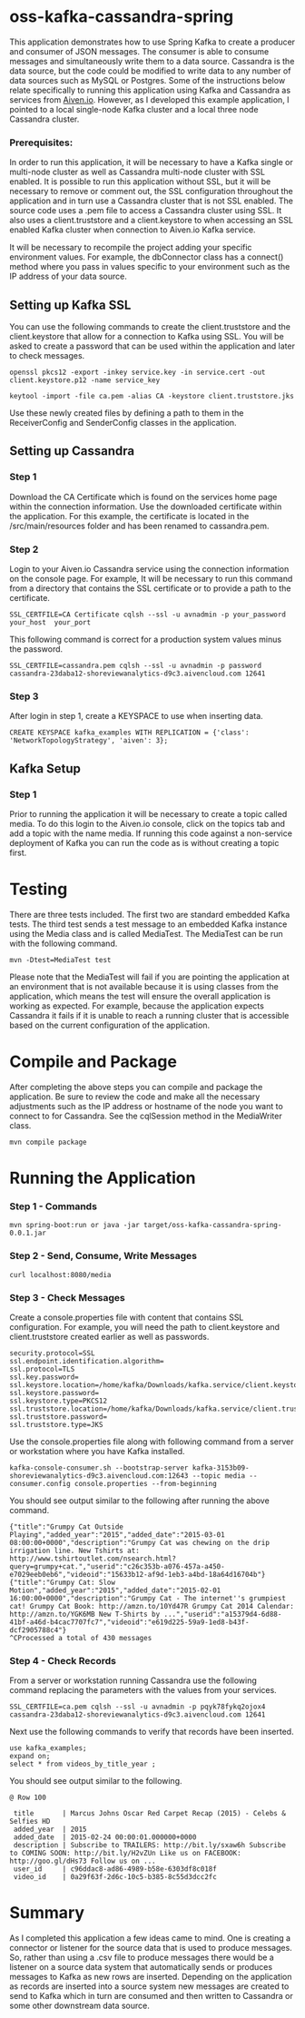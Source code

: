 # oss-kafka-cassandra-spring

This application demonstrates how to use Spring Kafka to create a producer and consumer of JSON messages.  The consumer is able to consume messages and simultaneously write them to a data source.   Cassandra is the data source, but the code could be modified to write data to any number of data sources such as MySQL or Postgres.  Some of the instructions below relate specifically to running this application using Kafka and Cassandra as services from [Aiven.io](https://aiven.io/). However, as I developed this example application, I pointed to a local single-node Kafka cluster and a local three node Cassandra cluster.  

### Prerequisites:

In order to run this application, it will be necessary to have a Kafka single or multi-node cluster as well as Cassandra  multi-node cluster with SSL enabled. It is possible to run this application without SSL, but it will be necessary to remove or comment out, the SSL configuration throughout the application and in turn use a Cassandra cluster that is not SSL enabled. The source code uses a .pem file to access a Cassandra cluster using SSL. It also uses a client.truststore and a client.keystore to when accessing an SSL enabled Kafka cluster when connection to Aiven.io Kafka service. 

It will be necessary to recompile the project adding your specific environment values. For example, the dbConnector class has a connect() method where you pass in values specific to your environment such as the IP address of your data source.

## Setting up Kafka SSL

You can use the following commands to create the client.truststore and the client.keystore that allow for a connection to Kafka using SSL. You will be asked to create a password that can be used within the application and later to check messages.  

	openssl pkcs12 -export -inkey service.key -in service.cert -out client.keystore.p12 -name service_key
	
	keytool -import -file ca.pem -alias CA -keystore client.truststore.jks

Use these newly created files by defining a path to them in the ReceiverConfig and SenderConfig classes in the application. 

## Setting up Cassandra

### Step 1

Download the CA Certificate which is found on the services home page within the connection information.   Use the downloaded certificate within the application.  For this example, the certificate is located in the /src/main/resources folder and has been renamed to cassandra.pem.   

### Step 2

Login to your Aiven.io Cassandra service using the connection information on the console page. For example, It will be necessary to run this command from a directory that contains the SSL certificate or to provide a path to the certificate.  

	SSL_CERTFILE=CA Certificate cqlsh --ssl -u avnadmin -p your_password your_host  your_port

This following command is correct for a production system values minus the password.  

```
SSL_CERTFILE=cassandra.pem cqlsh --ssl -u avnadmin -p password cassandra-23daba12-shoreviewanalytics-d9c3.aivencloud.com 12641
```
### Step 3

After login in step 1, create a KEYSPACE to use when inserting data. 

	CREATE KEYSPACE kafka_examples WITH REPLICATION = {'class': 'NetworkTopologyStrategy', 'aiven': 3};



## Kafka Setup

### Step 1

Prior to running the application it will be necessary to create a topic called media.  To do this login to the Aiven.io console, click on the topics tab and add a topic with the name media. If running this code against a non-service deployment of Kafka you can run the code as is without creating a topic first.  

# Testing

There are three tests included.  The first two are standard embedded Kafka tests. The third test sends a test message to an embedded Kafka instance using the Media class and is called MediaTest.  The MediaTest can be run with the following command. 

```
mvn -Dtest=MediaTest test
```

Please note that the MediaTest will fail if you are pointing the application at an environment that is not available because it is using classes from the application, which means the test will ensure the overall application is working as expected.  For example, because the application expects Cassandra it fails if it is unable to reach a running cluster that is accessible based on the current configuration of the application.    

# Compile and Package

After completing the above steps you can compile and package the application.  Be sure to review the code and make all the necessary adjustments such as the IP address or hostname of the node you want to connect to for Cassandra. See the cqlSession method in the MediaWriter class.  

```
mvn compile package
```

# Running the Application

### Step 1  - Commands

```
mvn spring-boot:run or java -jar target/oss-kafka-cassandra-spring-0.0.1.jar
```

### Step 2 - Send, Consume, Write Messages

```
curl localhost:8080/media
```

### Step 3 - Check Messages

Create a console.properties file with content that contains SSL configuration. For example, you will need the path to client.keystore and client.truststore created earlier as well as passwords. 

```
security.protocol=SSL
ssl.endpoint.identification.algorithm=
ssl.protocol=TLS
ssl.key.password=
ssl.keystore.location=/home/kafka/Downloads/kafka.service/client.keystore.p12
ssl.keystore.password=
ssl.keystore.type=PKCS12
ssl.truststore.location=/home/kafka/Downloads/kafka.service/client.truststore.jks
ssl.truststore.password=
ssl.truststore.type=JKS
```

Use the console.properties file along with following command from a server or workstation where you have Kafka installed.  

```
kafka-console-consumer.sh --bootstrap-server kafka-3153b09-shoreviewanalytics-d9c3.aivencloud.com:12643 --topic media --consumer.config console.properties --from-beginning
```

You should see output similar to the following after running the above command. 

```
{"title":"Grumpy Cat Outside Playing","added_year":"2015","added_date":"2015-03-01 08:00:00+0000","description":"Grumpy Cat was chewing on the drip irrigation line. New Tshirts at: http://www.tshirtoutlet.com/nsearch.html?query=grumpy+cat.","userid":"c26c353b-a076-457a-a450-e7029eeb0eb6","videoid":"15633b12-af9d-1eb3-a4bd-18a64d16704b"}
{"title":"Grumpy Cat: Slow Motion","added_year":"2015","added_date":"2015-02-01 16:00:00+0000","description":"Grumpy Cat - The internet''s grumpiest cat! Grumpy Cat Book: http://amzn.to/10Yd47R Grumpy Cat 2014 Calendar: http://amzn.to/YGK6MB New T-Shirts by ...","userid":"a15379d4-6d88-41bf-a46d-b4cac7707fc7","videoid":"e619d225-59a9-1ed8-b43f-dcf2905788c4"}
^CProcessed a total of 430 messages
```

### Step 4 - Check Records

From a server or workstation running Cassandra use the following command replacing the parameters with the values from your services.  

```
SSL_CERTFILE=ca.pem cqlsh --ssl -u avnadmin -p pqyk78fykq2ojox4 cassandra-23daba12-shoreviewanalytics-d9c3.aivencloud.com 12641
```

Next use the following commands to verify that records have been inserted. 

```
use kafka_examples;
expand on;
select * from videos_by_title_year ;
```

You should see output similar to the following.

```
@ Row 100

 title       | Marcus Johns Oscar Red Carpet Recap (2015) - Celebs & Selfies HD
 added_year  | 2015
 added_date  | 2015-02-24 00:00:01.000000+0000
 description | Subscribe to TRAILERS: http://bit.ly/sxaw6h Subscribe to COMING SOON: http://bit.ly/H2vZUn Like us on FACEBOOK: http://goo.gl/dHs73 Follow us on ...
 user_id     | c96ddac8-ad86-4989-b58e-6303df8c018f
 video_id    | 0a29f63f-2d6c-10c5-b385-8c55d3dcc2fc
```

 

# Summary

As I completed this application a few ideas came to mind.  One is creating a connector or listener for the source data that is used to produce messages.  So, rather than using a .csv file to produce messages there would be a listener on a source data system that automatically sends or produces messages to Kafka as new rows are inserted.  Depending on the application as records are inserted into a source system new messages are created to send to Kafka which in turn are consumed and then written to Cassandra or some other downstream data source.  



 

